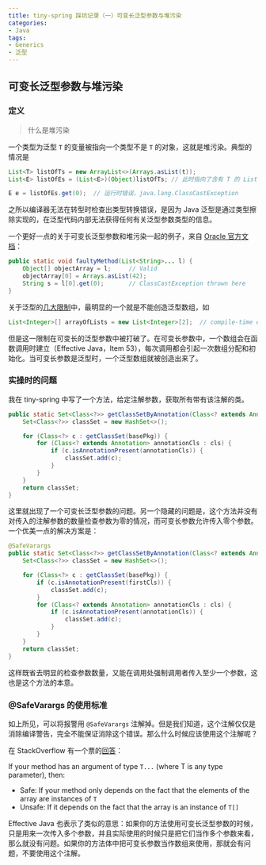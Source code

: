 ```yaml
---
title: tiny-spring 踩坑记录（一）可变长泛型参数与堆污染
categories:
- Java
tags:
- Generics
- 泛型
---
```


## 可变长泛型参数与堆污染

### 定义

> 什么是堆污染

一个类型为泛型 `T` 的变量被指向一个类型不是 `T` 的对象，这就是堆污染。典型的情况是

```java
List<T> listOfTs = new ArrayList<>(Arrays.asList(t));
List<E> listOfEs = (List<E>)(Object)listOfTs; // 此时指向了含有 T 的 List, 但是不会抛出异常，只是在 Object -> List<E> 的转型中抛出警告

E e = listOfEs.get(0);  // 运行时错误，java.lang.ClassCastException
```

之所以编译器无法在转型时检查出类型转换错误，是因为 Java 泛型是通过类型擦除实现的，在泛型代码内部无法获得任何有关泛型参数类型的信息。

一个更好一点的关于可变长泛型参数和堆污染一起的例子，来自 [Oracle 官方文档](<https://docs.oracle.com/javase/tutorial/java/generics/nonReifiableVarargsType.html>)：

```java
public static void faultyMethod(List<String>... l) {
    Object[] objectArray = l;     // Valid
    objectArray[0] = Arrays.asList(42);
    String s = l[0].get(0);       // ClassCastException thrown here
}
```

关于泛型的[几大限制](https://docs.oracle.com/javase/tutorial/java/generics/restrictions.html)中，最明显的一个就是不能创造泛型数组，如

```java
List<Integer>[] arrayOfLists = new List<Integer>[2];  // compile-time error
```

但是这一限制在可变长的泛型参数中被打破了。在可变长参数中，一个数组会在函数调用时建立（Effective Java，Item 53），每次调用都会引起一次数组分配和初始化。当可变长参数是泛型时，一个泛型数组就被创造出来了。

### 实操时的问题

我在 tiny-spring 中写了一个方法，给定注解参数，获取所有带有该注解的类。

```java
public static Set<Class<?>> getClassSetByAnnotation(Class<? extends Annotation>... cls) {
    Set<Class<?>> classSet = new HashSet<>();

    for (Class<?> c : getClassSet(basePkg)) {
        for (Class<? extends Annotation> annotationCls : cls) {
            if (c.isAnnotationPresent(annotationCls)) {
                classSet.add(c);
            }
        }
    }
    return classSet;
}

```

这里就出现了一个可变长泛型参数的问题。另一个隐藏的问题是，这个方法并没有对传入的注解参数的数量检查参数为零的情况，而可变长参数允许传入零个参数。一个优美一点的解决方案是：

```java
@SafeVarargs
public static Set<Class<?>> getClassSetByAnnotation(Class<? extends Annotation> firstCls, Class<? extends Annotation>... cls) {
    Set<Class<?>> classSet = new HashSet<>();

    for (Class<?> c : getClassSet(basePkg)) {
        if (c.isAnnotationPresent(firstCls)) {
            classSet.add(c);
        }
        for (Class<? extends Annotation> annotationCls : cls) {
            if (c.isAnnotationPresent(annotationCls)) {
                classSet.add(c);
            }
        }
    }
    return classSet;
}
```

这样既省去明显的检查参数数量，又能在调用处强制调用者传入至少一个参数，这也是这个方法的本意。

### @SafeVarargs 的使用标准

如上所见，可以将报警用 `@SafeVarargs` 注解掉。但是我们知道，这个注解仅仅是消除编译警告，完全不能保证消除这个错误。那么什么时候应该使用这个注解呢？

在 StackOverflow 有一个票的[回答](https://stackoverflow.com/a/14252221)：

If your method has an argument of type `T...` (where T is any type parameter), then:

- Safe: If your method only depends on the fact that the elements of the array are instances of `T`
- Unsafe: If it depends on the fact that the array is an instance of `T[]`

Effective Java 也表示了类似的意思：如果你的方法使用可变长泛型参数的时候，只是用来一次传入多个参数，并且实际使用的时候只是把它们当作多个参数来看，那么就没有问题。如果你的方法体中把可变长参数当作数组来使用，那就会有问题，不要使用这个注解。
